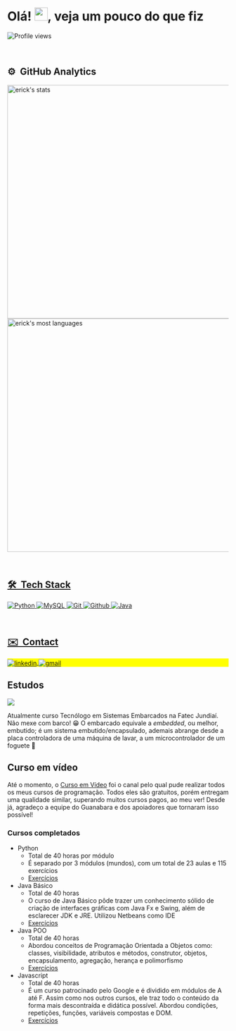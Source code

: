 <h1 align="left">Olá! <img src="https://raw.githubusercontent.com/kaueMarques/kaueMarques/master/hi.gif" height="30px">, veja um pouco do que fiz</h1>
<p align="left"> <img src="https://komarev.com/ghpvc/?username=ErickGLopes&color=yellow" alt="Profile views" /> </p>

<br>

## ⚙️ &nbsp;GitHub Analytics

<div align="center">
  <a href="https://github.com/ErickGLopes">
  <p align="left">
<img width="530em" src="https://github-readme-stats.vercel.app/api?username=ErickGLopes&show_icons=true&theme=vision-friendly-dark" alt="erick's stats"/>
<img width="530em" src="https://github-readme-stats.vercel.app/api/top-langs/?username=ErickGLopes&layout=compact&theme=vision-friendly-dark" alt="erick's most languages"/>
</p>
  </div>

<br>

## 🛠 &nbsp;Tech Stack
![Python](https://img.shields.io/badge/Python-14354C?style=for-the-badge&logo=python&logoColor=dark)
![MySQL](https://img.shields.io/badge/MySQL-00000F?style=for-the-badge&logo=mysql&logoColor=white)
![Git](https://img.shields.io/badge/-Git-05122A?style=flat&logo=git)
![Github](https://img.shields.io/badge/-Github-05122A?style=flat&logo=github)
![Java](https://img.shields.io/badge/Java-ED8B00?style=for-the-badge&logo=java&logoColor=dark)

<br>

##  ✉️ &nbsp;Contact

<p align="left" style="background:yellow">
<a href="https://linkedin.com/in/erickglopes" target="_blank">
  <img align="center" src="https://img.shields.io/badge/-erickglopes-05122A?style=flat&logo=linkedin" alt="linkedin"/>
</a>
<a href="mailto:erickgabri369@gmail.com" target="_blank">
 <img align="center" src="https://img.shields.io/badge/-Gmail-05122A?style=flat&logo=gmail" alt="gmail"/>
</a>
</p>

##

## Estudos
<img  text-align="center" src="https://bkpsitecpsnew.blob.core.windows.net/uploadsitecps/sites/1/2020/10/fatec-jundiai.jpg">

Atualmente curso Tecnólogo em Sistemas Embarcados na Fatec Jundiaí. Não mexe com barco! 😁 O embarcado equivale a *embedded*, ou melhor, embutido; é um sistema embutido/encapsulado, ademais abrange desde a placa controladora de uma máquina de lavar, a um microcontrolador de um foguete 🚀

## Curso em vídeo

Até o momento, o [Curso em Vídeo](https://youtube.com/c/CursoemV%C3%ADdeo) foi o canal pelo qual pude realizar todos os meus cursos de programação. Todos eles são gratuitos, porém entregam uma qualidade similar, superando muitos cursos pagos, ao meu ver! Desde já, agradeço a equipe do Guanabara e dos apoiadores que tornaram isso possível!
### Cursos completados
- Python
  - Total de 40 horas por módulo
  - É separado por 3 módulos (mundos), com um total de 23 aulas e 115 exercícios
  - [Exercícios](https://github.com/ErickGLopes/Estudos/tree/main/Exerc%C3%ADcios%20de%20Python)
- Java Básico
  - Total de 40 horas
  - O curso de Java Básico pôde trazer um conhecimento sólido de criação de interfaces gráficas com Java Fx e Swing, além de esclarecer JDK e JRE. Utilizou Netbeans como IDE
  - [Exercícios](https://github.com/ErickGLopes/Estudos/tree/main/Java%20B%C3%A1sico)
- Java POO
  - Total de 40 horas
  - Abordou conceitos de Programação Orientada a Objetos como: classes, visibilidade, atributos e métodos, construtor, objetos, encapsulamento, agregação, herança e polimorfismo
  - [Exercícios](https://github.com/ErickGLopes/Estudos/tree/main/Java%20POO)
- Javascript 
  - Total de 40 horas
  - É um curso patrocinado pelo Google e é dividido em módulos de A até F. Assim como nos outros cursos, ele traz todo o conteúdo da forma mais descontraída e didática possível. Abordou condições, repetições, funções, variáveis compostas e DOM.
  - [Exercícios](https://github.com/ErickGLopes/Estudos/tree/main/JavaScript)
